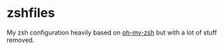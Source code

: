 # zshfiles

My zsh configuration heavily based on
[oh-my-zsh](https://github.com/robbyrussell/oh-my-zsh) but with a lot of stuff
removed.
